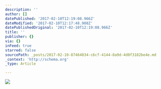 ```yaml
---
description: ''
author: []
datePublished: '2017-02-10T12:19:08.966Z'
dateModified: '2017-02-10T12:17:48.908Z'
datePublishedOriginal: '2017-02-10T12:19:08.966Z'
title: ''
publisher: {}
via: {}
inFeed: true
starred: false
sourcePath: _posts/2017-02-10-87464034-c6cf-4144-8a9d-4d0f3182be4e.md
_context: 'http://schema.org'
_type: Article

---
```

![](https://the-grid-user-content.s3-us-west-2.amazonaws.com/1fc05e3d-bd91-4243-b74c-0f9d242b6357.jpg)